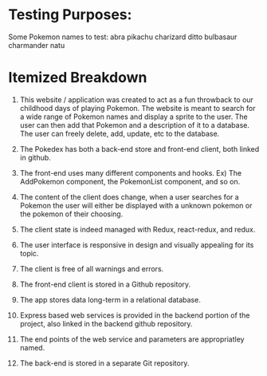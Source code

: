 # Testing Purposes:

Some Pokemon names to test:
abra
pikachu
charizard
ditto
bulbasaur
charmander
natu

# Itemized Breakdown

1. This website / application was created to act as a fun throwback to our childhood days of playing Pokemon. The website is meant to search for a wide range of Pokemon names and display a sprite to the user. The user can then add that Pokemon and a description of it to a database. The user can freely delete, add, update, etc to the database.

2. The Pokedex has both a back-end store and front-end client, both linked in github.

3. The front-end uses many different components and hooks. Ex) The AddPokemon component, the PokemonList component, and so on.

4. The content of the client does change, when a user searches for a Pokemon the user will either be displayed with a unknown pokemon or the pokemon of their choosing.

5. The client state is indeed managed with Redux, react-redux, and redux.

6. The user interface is responsive in design and visually appealing for its topic.

7. The client is free of all warnings and errors.

8. The front-end client is stored in a Github repository.

9. The app stores data long-term in a relational database.

10. Express based web services is provided in the backend portion of the project, also linked in the backend github repository.

11. The end points of the web service and parameters are appropriatley named.

12. The back-end is stored in a separate Git repository.


